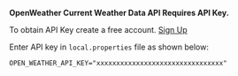 **OpenWeather Current Weather Data API Requires API Key.**

To obtain API Key create a free account. [Sign Up](https://home.openweathermap.org/users/sign_up)

Enter API key in `local.properties` file as shown below:

```
OPEN_WEATHER_API_KEY="xxxxxxxxxxxxxxxxxxxxxxxxxxxxxxxx"
```
